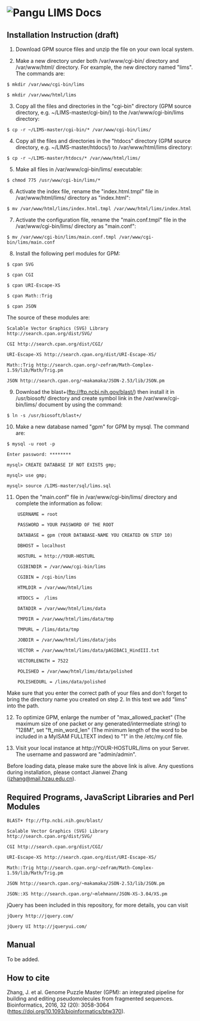 # ![Pangu](https://github.com/Jianwei-Zhang/LIMS/blob/master/htdocs/images/logo.png) LIMS Docs

## Installation Instruction (draft)

1) Download GPM source files and unzip the file on your own local system.

2) Make a new directory under both /var/www/cgi-bin/ directory and /var/www/html/ directory. For example, the new directory named "lims". The commands are:

`$ mkdir /var/www/cgi-bin/lims`

`$ mkdir /var/www/html/lims`

3) Copy all the files and directories in the "cgi-bin" directory (GPM source directory, e.g. ~/LIMS-master/cgi-bin/) to the /var/www/cgi-bin/lims directory:

`$ cp -r ~/LIMS-master/cgi-bin/* /var/www/cgi-bin/lims/`

4) Copy all the files and directories in the "htdocs" directory (GPM source directory, e.g. ~/LIMS-master/htdocs/) to /var/www/html/lims directory:

`$ cp -r ~/LIMS-master/htdocs/* /var/www/html/lims/`

5) Make all files in /var/www/cgi-bin/lims/ executable: 

`$ chmod 775 /usr/www/cgi-bin/lims/*`

6) Activate the index file, rename the "index.html.tmpl" file in /var/www/html/lims/ directory as "index.html":

`$ mv /var/www/html/lims/index.html.tmpl /var/www/html/lims/index.html`

7) Activate the configuration file, rename the "main.conf.tmpl" file in the /var/www/cgi-bin/lims/ directory as "main.conf":

`$ mv /var/www/cgi-bin/lims/main.conf.tmpl /var/www/cgi-bin/lims/main.conf`

8) Install the following perl modules for GPM: 

`$ cpan SVG`

`$ cpan CGI`

`$ cpan URI-Escape-XS`

`$ cpan Math::Trig`

`$ cpan JSON`

The source of these modules are:

	Scalable Vector Graphics (SVG) Library http://search.cpan.org/dist/SVG/

	CGI http://search.cpan.org/dist/CGI/

	URI-Escape-XS http://search.cpan.org/dist/URI-Escape-XS/

	Math::Trig http://search.cpan.org/~zefram/Math-Complex-1.59/lib/Math/Trig.pm

	JSON http://search.cpan.org/~makamaka/JSON-2.53/lib/JSON.pm

9) Download the blast+(ftp://ftp.ncbi.nih.gov/blast/) then install it in /usr/biosoft/ directory and create symbol link in the /var/www/cgi-bin/lims/ document by using the command: 

`$ ln -s /usr/biosoft/blast+/`

10) Make a new database named "gpm" for GPM by mysql. The command are:

`$ mysql -u root -p`

`Enter password: ********`

`mysql> CREATE DATABASE IF NOT EXISTS gmp;`

`mysql> use gmp;`

`mysql> source /LIMS-master/sql/lims.sql`
	
11) Open the "main.conf" file in /var/www/cgi-bin/lims/ directory and complete the information as follow:

```
	USERNAME = root

	PASSWORD = YOUR PASSWORD OF THE ROOT

	DATABASE = gpm (YOUR DATABASE-NAME YOU CREATED ON STEP 10)

	DBHOST = localhost

	HOSTURL = http://YOUR-HOSTURL

	CGIBINDIR = /var/www/cgi-bin/lims

	CGIBIN = /cgi-bin/lims

	HTMLDIR = /var/www/html/lims

	HTDOCS =  /lims

	DATADIR = /var/www/html/lims/data

	TMPDIR = /var/www/html/lims/data/tmp

	TMPURL = /lims/data/tmp

	JOBDIR = /var/www/html/lims/data/jobs

	VECTOR = /var/www/html/lims/data/pAGIBAC1_HindIII.txt

	VECTORLENGTH = 7522

	POLISHED = /var/www/html/lims/data/polished

	POLISHEDURL = /lims/data/polished
```
Make sure that you enter the correct path of your files and don't forget to bring the directory name you created on step 2. In this text we add "lims" into the path.

12) To optimize GPM, enlarge the number of "max_allowed_packet" (The maximum size of one packet or any generated/intermediate string) to "128M", set "ft_min_word_len" (The minimum length of the word to be included in a MyISAM FULLTEXT index) to "1" in the /etc/my.cnf file. 

13) Visit your local instance at http://YOUR-HOSTURL/lims on your Server. The username and password are "admin/admin".

Before loading data, please make sure the above link is alive. Any questions during installation, please contact Jianwei Zhang (jzhang@mail.hzau.edu.cn).

## Required Programs, JavaScript Libraries and Perl Modules

	BLAST+ ftp://ftp.ncbi.nih.gov/blast/

	Scalable Vector Graphics (SVG) Library http://search.cpan.org/dist/SVG/

	CGI http://search.cpan.org/dist/CGI/

	URI-Escape-XS http://search.cpan.org/dist/URI-Escape-XS/

	Math::Trig http://search.cpan.org/~zefram/Math-Complex-1.59/lib/Math/Trig.pm

	JSON http://search.cpan.org/~makamaka/JSON-2.53/lib/JSON.pm

	JSON::XS http://search.cpan.org/~mlehmann/JSON-XS-3.04/XS.pm

jQuery has been included in this repository, for more details, you can visit

	jQuery http://jquery.com/

	jQuery UI http://jqueryui.com/

## Manual
To be added.



## How to cite
Zhang, J. et al. Genome Puzzle Master (GPM): an integrated pipeline for building and editing pseudomolecules from fragmented sequences. Bioinformatics, 2016, 32 (20): 3058-3064 (https://doi.org/10.1093/bioinformatics/btw370).
